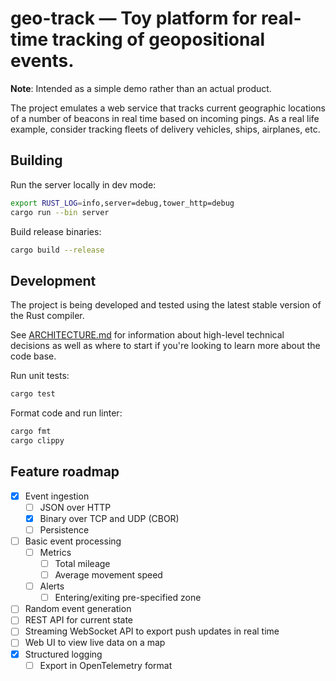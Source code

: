 # geo-track — Toy platform for real-time tracking of geopositional events.

**Note**: Intended as a simple demo rather than an actual product.

The project emulates a web service that tracks current geographic locations of a
number of beacons in real time based on incoming pings. As a real life example,
consider tracking fleets of delivery vehicles, ships, airplanes, etc.

## Building

Run the server locally in dev mode:

```sh
export RUST_LOG=info,server=debug,tower_http=debug
cargo run --bin server
```

Build release binaries:

```sh
cargo build --release
```

## Development

The project is being developed and tested using the latest stable version of the
Rust compiler.

See [ARCHITECTURE.md](./ARCHITECTURE.md) for information about high-level
technical decisions as well as where to start if you're looking to learn more
about the code base.

Run unit tests:

```sh
cargo test
```

Format code and run linter:

```sh
cargo fmt
cargo clippy
```

## Feature roadmap

- [x] Event ingestion
  - [ ] JSON over HTTP
  - [x] Binary over TCP and UDP (CBOR)
  - [ ] Persistence
- [ ] Basic event processing
  - [ ] Metrics
    - [ ] Total mileage
    - [ ] Average movement speed
  - [ ] Alerts
    - [ ] Entering/exiting pre-specified zone
- [ ] Random event generation
- [ ] REST API for current state
- [ ] Streaming WebSocket API to export push updates in real time
- [ ] Web UI to view live data on a map
- [x] Structured logging
  - [ ] Export in OpenTelemetry format
